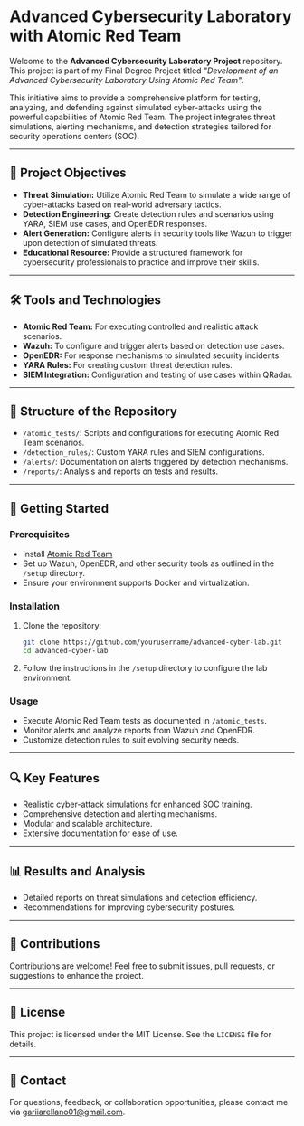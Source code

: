 # Advanced Cybersecurity Laboratory with Atomic Red Team

Welcome to the **Advanced Cybersecurity Laboratory Project** repository. This project is part of my Final Degree Project titled _"Development of an Advanced Cybersecurity Laboratory Using Atomic Red Team"_.

This initiative aims to provide a comprehensive platform for testing, analyzing, and defending against simulated cyber-attacks using the powerful capabilities of Atomic Red Team. The project integrates threat simulations, alerting mechanisms, and detection strategies tailored for security operations centers (SOC).

---

## 🚀 Project Objectives

- **Threat Simulation:** Utilize Atomic Red Team to simulate a wide range of cyber-attacks based on real-world adversary tactics.
- **Detection Engineering:** Create detection rules and scenarios using YARA, SIEM use cases, and OpenEDR responses.
- **Alert Generation:** Configure alerts in security tools like Wazuh to trigger upon detection of simulated threats.
- **Educational Resource:** Provide a structured framework for cybersecurity professionals to practice and improve their skills.

---

## 🛠️ Tools and Technologies

- **Atomic Red Team:** For executing controlled and realistic attack scenarios.
- **Wazuh:** To configure and trigger alerts based on detection use cases.
- **OpenEDR:** For response mechanisms to simulated security incidents.
- **YARA Rules:** For creating custom threat detection rules.
- **SIEM Integration:** Configuration and testing of use cases within QRadar.

---

## 📖 Structure of the Repository

- `/atomic_tests/`: Scripts and configurations for executing Atomic Red Team scenarios.
- `/detection_rules/`: Custom YARA rules and SIEM configurations.
- `/alerts/`: Documentation on alerts triggered by detection mechanisms.
- `/reports/`: Analysis and reports on tests and results.

---

## 📌 Getting Started

### Prerequisites

- Install [Atomic Red Team](https://github.com/redcanaryco/atomic-red-team)
- Set up Wazuh, OpenEDR, and other security tools as outlined in the `/setup` directory.
- Ensure your environment supports Docker and virtualization.

### Installation

1. Clone the repository:
   ```bash
   git clone https://github.com/yourusername/advanced-cyber-lab.git
   cd advanced-cyber-lab
   ```

2. Follow the instructions in the `/setup` directory to configure the lab environment.

### Usage

- Execute Atomic Red Team tests as documented in `/atomic_tests`.
- Monitor alerts and analyze reports from Wazuh and OpenEDR.
- Customize detection rules to suit evolving security needs.

---

## 🔍 Key Features

- Realistic cyber-attack simulations for enhanced SOC training.
- Comprehensive detection and alerting mechanisms.
- Modular and scalable architecture.
- Extensive documentation for ease of use.

---

## 📊 Results and Analysis

- Detailed reports on threat simulations and detection efficiency.
- Recommendations for improving cybersecurity postures.

---

## 🤝 Contributions

Contributions are welcome! Feel free to submit issues, pull requests, or suggestions to enhance the project.

---

## 📄 License

This project is licensed under the MIT License. See the `LICENSE` file for details.

---

## 🙋 Contact

For questions, feedback, or collaboration opportunities, please contact me via gariiarellano01@gmail.com.

